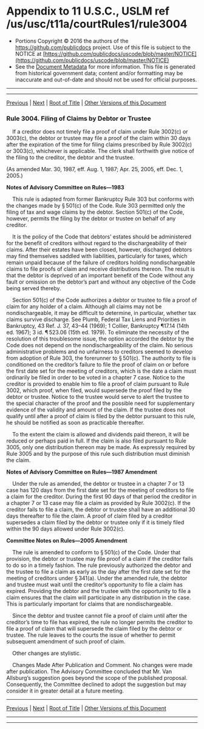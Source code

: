 ---
---

# Appendix to 11 U.S.C., USLM ref /us/usc/t11a/courtRules1/rule3004

* Portions Copyright © 2016 the authors of the https://github.com/publicdocs project.
  Use of this file is subject to the NOTICE at [https://github.com/publicdocs/uscode/blob/master/NOTICE](https://github.com/publicdocs/uscode/blob/master/NOTICE)
* See the [Document Metadata](././../../../..//README.md) for more information.
  This file is generated from historical government data; content and/or formatting may be inaccurate and out-of-date and should not be used for official purposes.

----------
----------

[Previous](./../../../..//us/usc/t11a/courtRules1/m__us_usc_t11a_courtRules1_rule3003.md) | [Next](./../../../..//us/usc/t11a/courtRules1/m__us_usc_t11a_courtRules1_rule3005.md) | [Root of Title](./../../../../) | [Other Versions of this Document](https://publicdocs.github.io/go/links?ns=uslm&ref=%2Fus%2Fusc%2Ft11a%2FcourtRules1%2Frule3004)

### Rule 3004. Filing of Claims by Debtor or Trustee

    If a creditor does not timely file a proof of claim under Rule 3002(c) or 3003(c), the debtor or trustee may file a proof of the claim within 30 days after the expiration of the time for filing claims prescribed by Rule 3002(c) or 3003(c), whichever is applicable. The clerk shall forthwith give notice of the filing to the creditor, the debtor and the trustee.

(As amended Mar. 30, 1987, eff. Aug. 1, 1987; Apr. 25, 2005, eff. Dec. 1, 2005.)

 __Notes of Advisory Committee on Rules—1983__ 

    This rule is adapted from former Bankruptcy Rule 303 but conforms with the changes made by § 501(c) of the Code. Rule 303 permitted only the filing of tax and wage claims by the debtor. Section 501(c) of the Code, however, permits the filing by the debtor or trustee on behalf of any creditor.

    It is the policy of the Code that debtors’ estates should be administered for the benefit of creditors without regard to the dischargeability of their claims. After their estates have been closed, however, discharged debtors may find themselves saddled with liabilities, particularly for taxes, which remain unpaid because of the failure of creditors holding nondischargeable claims to file proofs of claim and receive distributions thereon. The result is that the debtor is deprived of an important benefit of the Code without any fault or omission on the debtor’s part and without any objective of the Code being served thereby.

    Section 501(c) of the Code authorizes a debtor or trustee to file a proof of claim for any holder of a claim. Although all claims may not be nondischargeable, it may be difficult to determine, in particular, whether tax claims survive discharge. See Plumb, Federal Tax Liens and Priorities in Bankruptcy, 43 Ref. J. 37, 43–44 (1969); 1 Collier, Bankruptcy ¶17.14 (14th ed. 1967); 3 id. ¶ 523.06 (15th ed. 1979). To eliminate the necessity of the resolution of this troublesome issue, the option accorded the debtor by the Code does not depend on the nondischargeability of the claim. No serious administrative problems and no unfairness to creditors seemed to develop from adoption of Rule 303, the forerunner to § 501(c). The authority to file is conditioned on the creditor’s failure to file the proof of claim on or before the first date set for the meeting of creditors, which is the date a claim must ordinarily be filed in order to be voted in a chapter 7 case. Notice to the creditor is provided to enable him to file a proof of claim pursuant to Rule 3002, which proof, when filed, would supersede the proof filed by the debtor or trustee. Notice to the trustee would serve to alert the trustee to the special character of the proof and the possible need for supplementary evidence of the validity and amount of the claim. If the trustee does not qualify until after a proof of claim is filed by the debtor pursuant to this rule, he should be notified as soon as practicable thereafter.

    To the extent the claim is allowed and dividends paid thereon, it will be reduced or perhaps paid in full. If the claim is also filed pursuant to Rule 3005, only one distribution thereon may be made. As expressly required by Rule 3005 and by the purpose of this rule such distribution must diminish the claim.

 __Notes of Advisory Committee on Rules—1987 Amendment__ 

    Under the rule as amended, the debtor or trustee in a chapter 7 or 13 case has 120 days from the first date set for the meeting of creditors to file a claim for the creditor. During the first 90 days of that period the creditor in a chapter 7 or 13 case may file a claim as provided by Rule 3002(c). If the creditor fails to file a claim, the debtor or trustee shall have an additional 30 days thereafter to file the claim. A proof of claim filed by a creditor supersedes a claim filed by the debtor or trustee only if it is timely filed within the 90 days allowed under Rule 3002(c).

 __Committee Notes on Rules—2005 Amendment__ 

    The rule is amended to conform to § 501(c) of the Code. Under that provision, the debtor or trustee may file proof of a claim if the creditor fails to do so in a timely fashion. The rule previously authorized the debtor and the trustee to file a claim as early as the day after the first date set for the meeting of creditors under § 341(a). Under the amended rule, the debtor and trustee must wait until the creditor’s opportunity to file a claim has expired. Providing the debtor and the trustee with the opportunity to file a claim ensures that the claim will participate in any distribution in the case. This is particularly important for claims that are nondischargeable.

    Since the debtor and trustee cannot file a proof of claim until after the creditor’s time to file has expired, the rule no longer permits the creditor to file a proof of claim that will supersede the claim filed by the debtor or trustee. The rule leaves to the courts the issue of whether to permit subsequent amendment of such proof of claim.

    Other changes are stylistic.

    Changes Made After Publication and Comment. No changes were made after publication. The Advisory Committee concluded that Mr. Van Allsburg’s suggestion goes beyond the scope of the published proposal. Consequently, the Committee declined to adopt the suggestion but may consider it in greater detail at a future meeting.

----------

[Previous](./../../../..//us/usc/t11a/courtRules1/m__us_usc_t11a_courtRules1_rule3003.md) | [Next](./../../../..//us/usc/t11a/courtRules1/m__us_usc_t11a_courtRules1_rule3005.md) | [Root of Title](./../../../../) | [Other Versions of this Document](https://publicdocs.github.io/go/links?ns=uslm&ref=%2Fus%2Fusc%2Ft11a%2FcourtRules1%2Frule3004)

----------
----------



